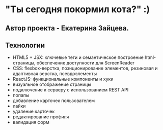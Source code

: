 # "Ты сегодня покормил кота?" :)

## Автор проекта - Екатерина Зайцева. 

## Технологии
* HTML5 + JSX: ключевые теги и семантическое построение html-страницы, обеспечение доступности для ScreenReader
* CSS: flexbox-верстка, позиционирование элементов, резиновая и адаптивная верстка, псевдоэлементы
* ReactJS: функциональные компоненты и хуки
* визуальное отображение страницы
* подключение к серверу с использованием REST API
* попапы
* добавление карточек пользователем
* лайки
* удаление карточек
* редактирование профиля
* валидация форм